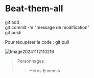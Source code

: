 # Beat-them-all

git add .<br>
git commit -m "message de modification"<br>
git push

Pour récupérer le code : git pull

![Image20241112110216](https://github.com/user-attachments/assets/69c2ba37-63ac-439f-a5bf-21496ac761fd)

>Personnages
>>Heros
>>Ennemis
